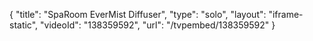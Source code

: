 {
    "title": "SpaRoom EverMist Diffuser",
    "type": "solo",
    "layout": "iframe-static",
    "videoId": "138359592",
    "url": "\/tvpembed\/138359592"
}